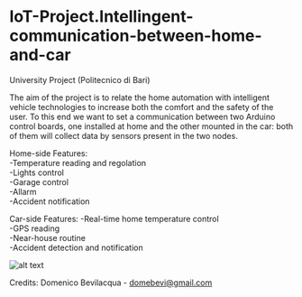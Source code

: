 # IoT-Project.Intellingent-communication-between-home-and-car
University Project (Politecnico di Bari)  
  
The aim of the project is to relate the home automation with intelligent vehicle technologies to increase both the comfort and the safety of the user. To this end we want to set a communication  between two Arduino control boards, one installed at home and the other mounted in the car: both of them will collect data by sensors present in the two nodes.

Home-side Features:  
-Temperature reading and regolation    
-Lights control    
-Garage control   
-Allarm   
-Accident notification     

Car-side Features:
-Real-time home temperature control    
-GPS reading  
-Near-house routine  
-Accident detection and notification   

![alt text](https://github.com/domebevi/IoT-Project.Intellingent-communication-between-home-and-car/blob/main/image.jpg?raw=true)

Credits: Domenico Bevilacqua - domebevi@gmail.com

